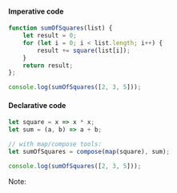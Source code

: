 #### Imperative code  

```js
function sumOfSquares(list) {
    let result = 0;
    for (let i = 0; i < list.length; i++) {
        result += square(list[i]);
    }
    return result;
};

console.log(sumOfSquares([2, 3, 5]));
```

#### Declarative code

```js
let square = x => x * x;
let sum = (a, b) => a + b;

// with map/compose tools:
let sumOfSquares = compose(map(square), sum); 

console.log(sumOfSquares([2, 3, 5])); 
```

Note: 

